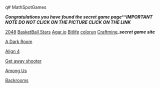 q# MathSpotGames

***Congratulations you have found the secret game page********IMPORTANT NOTE DO NOT CLICK ON THE PICTURE CLICK ON THE LINK***

[2048](https://abc6782.github.io/games/2048/index.html)        [BasketBall Stars](https://abc6782.github.io/games/basketball-stars/index.html) [Agar.io](https://abc6782.github.io/games/circle/index.html) [Bitlife](https://abc6782.github.io/games/bitlife/index.html) [colorun](https://abc6782.github.io/games/colorun/index.html) [Craftmine](https://abc6782.github.io/games/craftmine/index.html)_***secret game site***



[A Dark Room](https://abc6782.github.io/games/adarkroom/index.html) 



 [Align 4](https://abc6782.github.io/games/align-4/index.html)


[Get away shooter](https://abc6782.github.io/games/getaway-shootout/index.html)

[Among Us](https://abc6782.github.io/games/among-us/index.html)

[Backrooms](https://abc6782.github.io/games/backrooms/index.html)
